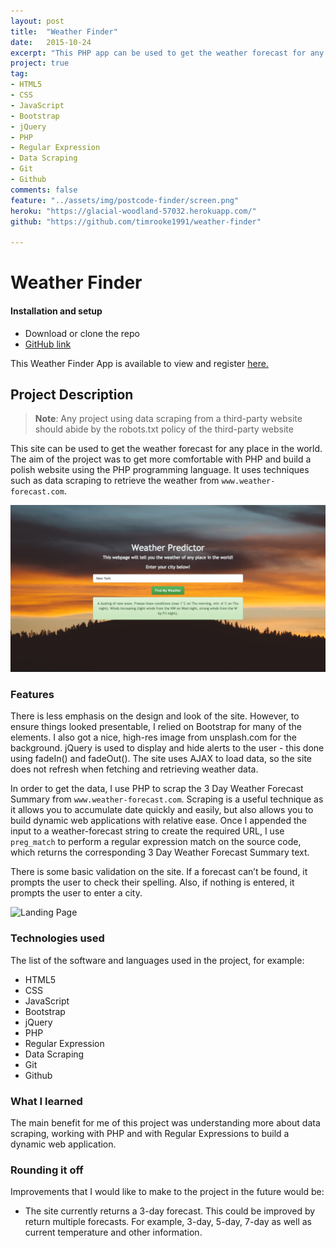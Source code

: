 ```yaml
---
layout: post
title:  "Weather Finder"
date:   2015-10-24
excerpt: "This PHP app can be used to get the weather forecast for any place in the world"
project: true
tag:
- HTML5
- CSS
- JavaScript
- Bootstrap
- jQuery
- PHP
- Regular Expression
- Data Scraping
- Git
- Github
comments: false
feature: "../assets/img/postcode-finder/screen.png"
heroku: "https://glacial-woodland-57032.herokuapp.com/"
github: "https://github.com/timrooke1991/weather-finder"

---
```


# Weather Finder

#### Installation and setup

- Download or clone the repo
- [GitHub link](https://github.com/timrooke1991/weather-finder)

This Weather Finder App is available to view and register [here.](https://glacial-woodland-57032.herokuapp.com/)

## Project Description

> **Note**: Any project using data scraping from a third-party website should abide by the robots.txt policy of the third-party website

This site can be used to get the weather forecast for any place in the world. The aim of the project was to get more comfortable with PHP and build a polish website using the PHP programming language. It uses techniques such as data scraping to retrieve the weather from `www.weather-forecast.com`.

![Landing Page](../assets/img/weather-finder/screen.png)   

### [](https://github.com/timrooke1991/weather-finder#features)Features

There is less emphasis on the design and look of the site. However, to ensure things looked presentable, I relied on Bootstrap for many of the elements. I also got a nice, high-res image from unsplash.com for the background. jQuery is used to display and hide alerts to the user - this done using fadeIn() and fadeOut(). The site uses AJAX to load data, so the site does not refresh when fetching and retrieving weather data.

In order to get the data, I use PHP to scrap the 3 Day Weather Forecast Summary from `www.weather-forecast.com`. Scraping is a useful technique as it allows you to accumulate date quickly and easily, but also allows you to build dynamic web applications with relative ease. Once I appended the input to a weather-forecast string to create the required URL, I use `preg_match` to perform a regular expression match on the source code, which returns the corresponding 3 Day Weather Forecast Summary text.

There is some basic validation on the site. If a forecast can’t be found, it prompts the user to check their spelling. Also, if nothing is entered, it prompts the user to enter a city.

![Landing Page](../assets/img/postcode-finder/error.png)

### [](https://github.com/timrooke1991/weather-finder#technologies-used)Technologies used

The list of the software and languages used in the project, for example:

- HTML5
- CSS
- JavaScript
- Bootstrap
- jQuery
- PHP
- Regular Expression
- Data Scraping
- Git
- Github

### [](https://github.com/timrooke1991/weather-finder#challenges-faced)What I learned

The main benefit for me of this project was understanding more about data scraping, working with PHP and with Regular Expressions to build a dynamic web application.

### [](https://github.com/timrooke1991/weather-finder#rounding-it-off)Rounding it off

Improvements that I would like to make to the project in the future would be:

- The site currently returns a 3-day forecast. This could be improved by return multiple forecasts. For example, 3-day, 5-day, 7-day as well as current temperature and other information.
